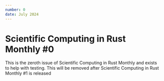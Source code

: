 ```yaml
---
number: 0
date: July 2024
---
```


# Scientific Computing in Rust Monthly #0

This is the zeroth issue of Scientific Computing in Rust Monthly and exists to help with testing.
This will be removed after Scientific Computing in Rust Monthly #1 is released
